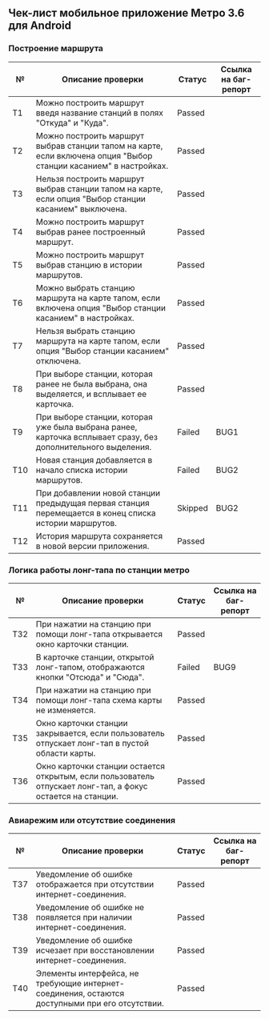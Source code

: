 ## Чек-лист мобильное приложение Метро 3.6 для Android  

### Построение маршрута

| №   | Описание проверки                                                                                 | Статус | Ссылка на баг-репорт |
|-----|----------------------------------------------------------------------------------------------------|--------|-----------------------|
| T1  | Можно построить маршрут введя название станций в полях "Откуда" и "Куда".             | Passed |                       |
| T2  | Можно построить маршрут выбрав станции тапом на карте, если включена опция "Выбор станции касанием" в настройках. | Passed |                       |
| T3  | Нельзя построить маршрут выбрав станции тапом на карте, если опция "Выбор станции касанием" выключена. | Passed |                       |
| T4  | Можно построить маршрут выбрав ранее построенный маршрут.                             | Passed |                       |
| T5  | Можно построить маршрут выбрав станцию в истории маршрутов.                           | Passed |                       |
| T6  | Можно выбрать станцию маршрута на карте тапом, если включена опция "Выбор станции касанием" в настройках. | Passed |                       |
| T7  | Нельзя выбрать станцию маршрута на карте тапом, если опция "Выбор станции касанием" отключена. | Passed |                       |
| T8  | При выборе станции, которая ранее не была выбрана, она выделяется, и всплывает ее карточка.        | Passed |                       |
| T9  | При выборе станции, которая уже была выбрана ранее, карточка всплывает сразу, без дополнительного выделения. | Failed | BUG1                  |
| T10 | Новая станция добавляется в начало списка истории маршрутов.                                       | Failed | BUG2                  |
| T11 | При добавлении новой станции предыдущая первая станция перемещается в конец списка истории маршрутов. | Skipped | BUG2               |
| T12 | История маршрута сохраняется в новой версии приложения.                                            | Passed |                       |

### Логика работы лонг-тапа по станции метро

| №   | Описание проверки                                                                                 | Статус | Ссылка на баг-репорт |
|-----|----------------------------------------------------------------------------------------------------|--------|-----------------------|
| T32 | При нажатии на станцию при помощи лонг-тапа открывается окно карточки станции.                    | Passed |                       |
| T33 | В карточке станции, открытой лонг-тапом, отображаются кнопки "Отсюда" и "Сюда".                   | Failed | BUG9                  |
| T34 | При нажатии на станцию при помощи лонг-тапа схема карты не изменяется.                            | Passed |                       |
| T35 | Окно карточки станции закрывается, если пользователь отпускает лонг-тап в пустой области карты.   | Passed |                       |
| T36 | Окно карточки станции остается открытым, если пользователь отпускает лонг-тап, а фокус остается на станции. | Passed |             |

### Авиарежим или отсутствие соединения

| №   | Описание проверки                                                                                 | Статус | Ссылка на баг-репорт |
|-----|----------------------------------------------------------------------------------------------------|--------|-----------------------|
| T37 | Уведомление об ошибке отображается при отсутствии интернет-соединения.                            | Passed |                       |
| T38 | Уведомление об ошибке не появляется при наличии интернет-соединения.                              | Passed |                       |
| T39 | Уведомление об ошибке исчезает при восстановлении интернет-соединения.                            | Passed |                       |
| T40 | Элементы интерфейса, не требующие интернет-соединения, остаются доступными при его отсутствии.    | Passed |                       |
